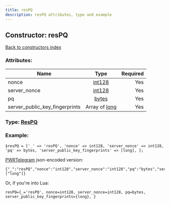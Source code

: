 ```yaml
---
title: resPQ
description: resPQ attributes, type and example
---
```

## Constructor: resPQ  
[Back to constructors index](index.md)



### Attributes:

| Name     |    Type       | Required |
|----------|:-------------:|---------:|
|nonce|[int128](../types/int128.md) | Yes|
|server\_nonce|[int128](../types/int128.md) | Yes|
|pq|[bytes](../types/bytes.md) | Yes|
|server\_public\_key\_fingerprints|Array of [long](../types/long.md) | Yes|



### Type: [ResPQ](../types/ResPQ.md)


### Example:

```
$resPQ = ['_' => 'resPQ', 'nonce' => int128, 'server_nonce' => int128, 'pq' => bytes, 'server_public_key_fingerprints' => [long], ];
```  

[PWRTelegram](https://pwrtelegram.xyz) json-encoded version:

```
{"_":"resPQ","nonce":"int128","server_nonce":"int128","pq":"bytes","server_public_key_fingerprints":["long"]}
```


Or, if you're into Lua:  


```
resPQ={_='resPQ', nonce=int128, server_nonce=int128, pq=bytes, server_public_key_fingerprints={long}, }

```



